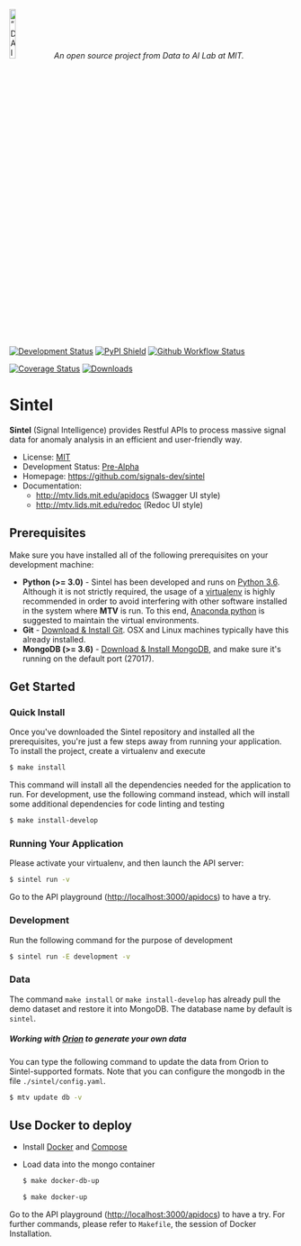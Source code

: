 <p align="left">
<img width=15% src="https://dai.lids.mit.edu/wp-content/uploads/2018/06/Logo_DAI_highres.png" alt=“DAI-Lab” />
<i>An open source project from Data to AI Lab at MIT.</i>
</p>

[![Development Status](https://img.shields.io/badge/Development%20Status-2%20--%20Pre--Alpha-yellow)](https://pypi.org/search/?c=Development+Status+%3A%3A+2+-+Pre-Alpha)
[![PyPI Shield](https://img.shields.io/pypi/v/sintel.svg)](https://pypi.python.org/pypi/sintel)
[![Github Workflow Status](https://img.shields.io/github/workflow/status/signals-dev/sintel/CI)](https://github.com/signals-dev/sintel/actions)
<!-- [![Travis CI Shield](https://travis-ci.org/signals-dev/sintel.svg?branch=master)](https://travis-ci.org/signals-dev/sintel) -->
[![Coverage Status](https://codecov.io/gh/signals-dev/sintel/branch/master/graph/badge.svg?token=WwM2IJURrq)](https://codecov.io/gh/signals-dev/sintel)
[![Downloads](https://pepy.tech/badge/sintel)](https://pepy.tech/project/sintel)
<!-- [![Binder](https://mybinder.org/badge_logo.svg)](https://mybinder.org/v2/gh/signals-dev/sintel/master?filepath=tutorials) -->
# Sintel

**Sintel** (Signal Intelligence) provides Restful APIs to process massive signal data for anomaly analysis in an efficient and user-friendly way.

* License: [MIT](https://github.com/signals-dev/sintel/blob/master/LICENSE)
* Development Status: [Pre-Alpha](https://pypi.org/search/?c=Development+Status+%3A%3A+2+-+Pre-Alpha)
* Homepage: https://github.com/signals-dev/sintel
* Documentation:
    * http://mtv.lids.mit.edu/apidocs (Swagger UI style)
    * http://mtv.lids.mit.edu/redoc (Redoc UI style)


## Prerequisites

Make sure you have installed all of the following prerequisites on your development machine:

-   **Python (>= 3.0)** - Sintel has been developed and runs on [Python 3.6](https://www.python.org/downloads/release/python-360/). Although it is not strictly required, the usage of a [virtualenv](https://virtualenv.pypa.io/en/latest/) is highly recommended in order to avoid interfering with other software installed in the system where **MTV** is run. To this end, [Anaconda python](https://www.anaconda.com/distribution/#download-section) is suggested to maintain the virtual environments.
-   **Git** - [Download & Install Git](https://git-scm.com/downloads). OSX and Linux machines typically have this already installed.
-   **MongoDB (>= 3.6)** - [Download & Install MongoDB](http://www.mongodb.org/downloads), and make sure it's running on the default port (27017).

## Get Started


### Quick Install

Once you've downloaded the Sintel repository and installed all the prerequisites, you're just a few steps away from running your application. To install the project, create a virtualenv and execute

```bash
$ make install
```

This command will install all the dependencies needed for the application to run. For development, use the following command instead, which will install some additional
dependencies for code linting and testing

```bash
$ make install-develop
```

### Running Your Application

Please activate your virtualenv, and then launch the API server:

```bash
$ sintel run -v
```

Go to the API playground ([http://localhost:3000/apidocs](http://localhost:3000/apidocs)) to have a try.

### Development

Run the following command for the purpose of development

```bash
$ sintel run -E development -v
```

### Data

The command `make install` or `make install-develop` has already pull the demo dataset and restore it into MongoDB. The database name by default is `sintel`.

##### Working with [Orion](https://github.com/D3-AI/Orion) to generate your own data

You can type the following command to update the data from Orion to Sintel-supported formats. Note that you can configure the mongodb in the file `./sintel/config.yaml`.

```bash
$ mtv update db -v
```


## Use Docker to deploy

-   Install [Docker](https://docs.docker.com/install/) and [Compose](https://docs.docker.com/compose/install/)

-   Load data into the mongo container

    ```bash
    $ make docker-db-up
    ```

    ```bash
    $ make docker-up
    ```

Go to the API playground ([http://localhost:3000/apidocs](http://localhost:3000/apidocs)) to have a try. For further commands, please refer to `Makefile`, the session of Docker Installation.
